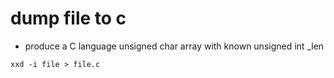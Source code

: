 # dump file to c

- produce a C language unsigned char array with known unsigned int _len

```
xxd -i file > file.c
```
